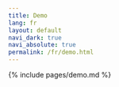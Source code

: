 ```yaml
---
title: Demo
lang: fr
layout: default
navi_dark: true
navi_absolute: true
permalink: /fr/demo.html
---
```


{% include pages/demo.md %}